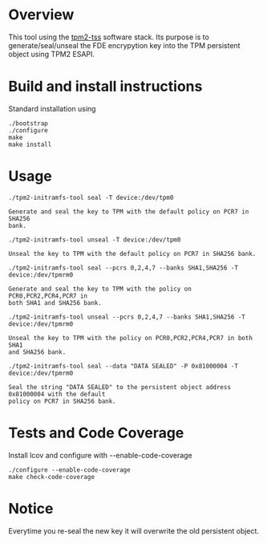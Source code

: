 # Overview
This tool using the [tpm2-tss](https://github.com/tpm2-software/tpm2-tss) software stack.
Its purpose is to generate/seal/unseal the FDE encrypytion key into the TPM persistent
object using TPM2 ESAPI.

# Build and install instructions
Standard installation using
```
./bootstrap
./configure
make
make install
```

# Usage
```
./tpm2-initramfs-tool seal -T device:/dev/tpm0

Generate and seal the key to TPM with the default policy on PCR7 in SHA256
bank.

./tpm2-initramfs-tool unseal -T device:/dev/tpm0

Unseal the key to TPM with the default policy on PCR7 in SHA256 bank.

./tpm2-initramfs-tool seal --pcrs 0,2,4,7 --banks SHA1,SHA256 -T device:/dev/tpmrm0

Generate and seal the key to TPM with the policy on PCR0,PCR2,PCR4,PCR7 in
both SHA1 and SHA256 bank.

./tpm2-initramfs-tool unseal --pcrs 0,2,4,7 --banks SHA1,SHA256 -T device:/dev/tpmrm0

Unseal the key to TPM with the policy on PCR0,PCR2,PCR4,PCR7 in both SHA1
and SHA256 bank.

./tpm2-initramfs-tool seal --data "DATA SEALED" -P 0x81000004 -T device:/dev/tpmrm0

Seal the string "DATA SEALED" to the persistent object address 0x81000004 with the default
policy on PCR7 in SHA256 bank.

```

# Tests and Code Coverage

Install lcov and configure with --enable-code-coverage

```
./configure --enable-code-coverage
make check-code-coverage
```

# Notice

Everytime you re-seal the new key it will overwrite the old persistent object.
